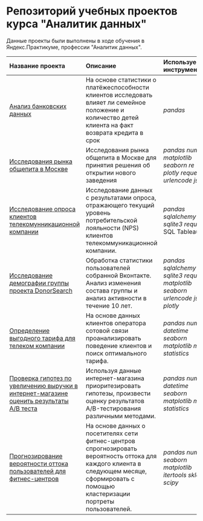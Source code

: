 # Репозиторий учебных проектов курса "Аналитик данных"


Данные проекты были выполнены в ходе обучения в Яндекс.Практикуме, профессии "Аналитик данных".

| Название проекта | Описание | Используемые инструменты | 
| :---------------------- | :---------------------- | :---------------------- |
| [Анализ банковских данных](Project-02-Bank-Credit-Score) | На основе статистики о платёжеспособности клиентов исследовать влияет ли семейное положение и количество детей клиента на факт возврата кредита в срок| *pandas* |
| [Исследования рынка общепита в Москве](Project-06-Restaraunt-Geocoder) | Исследования рынка общепита в Москве для принятия решения об открытии нового заведения| *pandas* *numpy* *matplotlib* *seaborn* *re* *plotly* *requests* *urlencode* *json* |
| [Исследование опроса клиентов телекомунникационной компании](Project-08-Telecom-Dashboard) | Исследование данных с результатами опроса, отражающего текущий уровень потребительской лояльности (NPS) клиентов телекоммуникационной компании.| *pandas* *sqlalchemy* *sqlite3* *requests* SQL Tableau|
| [Исследование демографии группы проекта DonorSearch](Project-11-Donorsearch) | Обработка статистики пользователей собранной Вконтакте. Анализ изменения состава группы и анализ активности в течение 10 лет.| *pandas* *sqlalchemy* *sqlite3* *requests* *matplotlib* *seaborn* *urlencode* *json* *plotly*|
| [Определение выгодного тарифа для телеком компании](Project-12-Telecom-Statistics) | На основе данных клиентов оператора сотовой связи проанализировать поведение клиентов и поиск оптимального тарифа.| *pandas* *numpy* *datetime* *seaborn* *matplotlib* *math* *statistics*|
| [Проверка гипотез по увеличению выручки в интернет-магазине оценить результаты A/B теста](Project-13-Internet-AB-Test) | Используя данные интернет-магазина приоритезировать гипотезы, произвести оценку результатов A/B-тестирования различными методами.| *pandas* *numpy* *datetime* *seaborn* *matplotlib* *math* *statistics*|
| [Прогнозирование вероятности оттока пользователей для фитнес-центров](Project-14-Sport-ML) | На основе данных о посетителях сети фитнес-центров спрогнозировать вероятность оттока для каждого клиента в следующем месяце, сформировать с помощью кластеризации портреты пользователей.| *pandas* *numpy* *seaborn* *matplotlib* *itertools* *sklearn* *scipy* |











 
